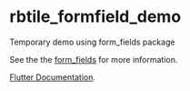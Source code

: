 # rbtile_formfield_demo

Temporary demo using form_fields package

See the the [form_fields](https://github.com/rickbsgu/form_fields) for
more information.


[Flutter Documentation](http://flutter.io/).
